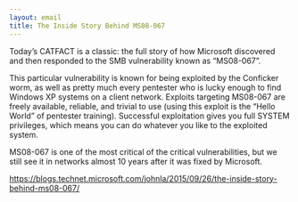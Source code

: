 ```yaml
---
layout: email
title: The Inside Story Behind MS08-067
---
```


Today’s CATFACT is a classic: the full story of how Microsoft discovered and then responded to the SMB vulnerability known as “MS08-067”.

This particular vulnerability is known for being exploited by the Conficker worm, as well as pretty much every pentester who is lucky enough to find Windows XP systems on a client network. Exploits targeting MS08-067 are freely available, reliable, and trivial to use (using this exploit is the “Hello World” of pentester training). Successful exploitation gives you full SYSTEM privileges, which means you can do whatever you like to the exploited system.


MS08-067 is one of the most critical of the critical vulnerabilities, but we still see it in networks almost 10 years after it was fixed by Microsoft.

https://blogs.technet.microsoft.com/johnla/2015/09/26/the-inside-story-behind-ms08-067/